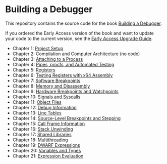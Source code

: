# Building a Debugger

This repository contains the source code for the book [Building a Debugger](https://nostarch.com/building-a-debugger).

If you ordered the Early Access version of the book and want to update your code to the current version, see the [Early Access Upgrade Guide](early_access_upgrade.md).

- Chapter 1: [Project Setup](https://github.com/TartanLlama/sdb/tree/chapter-1)
- Chapter 2: Compilation and Computer Architecture (no code)
- Chapter 3: [Attaching to a Process](https://github.com/TartanLlama/sdb/tree/chapter-3)
- Chapter 4: [Pipes, procfs, and Automated Testing](https://github.com/TartanLlama/sdb/tree/chapter-4)
- Chapter 5: [Registers](https://github.com/TartanLlama/sdb/tree/chapter-5)
- Chapter 6: [Testing Registers with x64 Assembly](https://github.com/TartanLlama/sdb/tree/chapter-6)
- Chapter 7: [Software Breakpoints](https://github.com/TartanLlama/sdb/tree/chapter-7)
- Chapter 8: [Memory and Disassembly](https://github.com/TartanLlama/sdb/tree/chapter-8)
- Chapter 9: [Hardware Breakpoints and Watchpoints](https://github.com/TartanLlama/sdb/tree/chapter-9)
- Chapter 10: [Signals and Syscalls](https://github.com/TartanLlama/sdb/tree/chapter-10)
- Chapter 11: [Object Files](https://github.com/TartanLlama/sdb/tree/chapter-11)
- Chapter 12: [Debug Information](https://github.com/TartanLlama/sdb/tree/chapter-12)
- Chapter 13: [Line Tables](https://github.com/TartanLlama/sdb/tree/chapter-13)
- Chapter 14: [Source-Level Breakpoints and Stepping](https://github.com/TartanLlama/sdb/tree/chapter-14)
- Chapter 15: [Call Frame Information](https://github.com/TartanLlama/sdb/tree/chapter-15)
- Chapter 16: [Stack Unwinding](https://github.com/TartanLlama/sdb/tree/chapter-16)
- Chapter 17: [Shared Libraries](https://github.com/TartanLlama/sdb/tree/chapter-17)
- Chapter 18: [Multithreading](https://github.com/TartanLlama/sdb/tree/chapter-18)
- Chapter 19: [DWARF Expressions](https://github.com/TartanLlama/sdb/tree/chapter-19)
- Chapter 20: [Variables and Types](https://github.com/TartanLlama/sdb/tree/chapter-20)
- Chapter 21: [Expression Evaluation](https://github.com/TartanLlama/sdb/tree/chapter-21)
